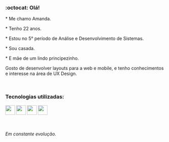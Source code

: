 ### :octocat: Olá!
<p>* Me chamo Amanda.</p>
<p>* Tenho 22 anos.</p>
<p>* Estou no 5° período de Análise e Desenvolvimento de Sistemas.</p>
<p>* Sou casada.</p>
<p>* E mãe de um lindo principezinho.</p>

<p>Gosto de desenvolver layouts para a web e mobile, e tenho conhecimentos e interesse na área de UX Design.</p>

<br>

### Tecnologias utilizadas:
<img src = 'https://github.com/MarikIshtar007/MarikIshtar007/blob/master/images/html.svg' width='30'/>   <img src = 'https://github.com/MarikIshtar007/MarikIshtar007/blob/master/images/css.svg' width='30'/>   <img src = 'https://github.com/MarikIshtar007/MarikIshtar007/blob/master/images/js.svg' width='30'/>   <img src = 'https://github.com/MarikIshtar007/MarikIshtar007/blob/master/images/bootstrap.svg' width='30'/> 
<br><br><br>




<i>Em constante evolução.<i>
